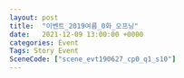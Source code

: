 ```yaml
---
layout: post
title:  "이벤트_2019여름_0화_오프닝"
date:   2021-12-09 13:00:00 +0000
categories: Event
Tags: Story Event
SceneCode: ["scene_evt190627_cp0_q1_s10"]
---
```

